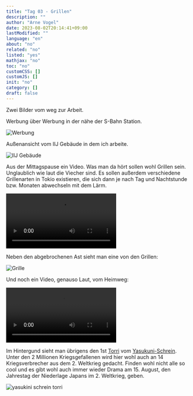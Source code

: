 ```yaml
---
title: "Tag 03 - Grillen"
description: ""
author: "Arne Vogel"
date: 2023-08-02T20:14:41+09:00
lastModified: ""
language: "en"
about: "no"
related: "no"
listed: "yes"
mathjax: "no"
toc: "no"
customCSS: []
customJS: []
init: "no"
category: []
draft: false
---
```


Zwei Bilder vom weg zur Arbeit.

Werbung über Werbung in der nähe der S-Bahn Station.

![Werbung](werbung.jpg)

Außenansicht vom IIJ Gebäude in dem ich arbeite.

![IIJ Gebäude](gebaude.jpg)

Aus der Mittagspause ein Video.
Was man da hört sollen wohl Grillen sein.
Unglaublich wie laut die Viecher sind.
Es sollen außerdem verschiedene Grillenarten in Tokio existieren, die sich dann je nach Tag und Nachtstunde bzw. Monaten abwechseln mit dem Lärm.

<video controls src="laut.mp4"></video>

Neben den abgebrochenen Ast sieht man eine von den Grillen:

![Grille](grille.jpg)

Und noch ein Video, genauso Laut, vom Heimweg:

<video controls src="laut2.mp4"></video>

Im Hintergund sieht man übrigens den 1st [Torri](https://de.wikipedia.org/wiki/Torii) vom [Yasukuni-Schrein](https://de.wikipedia.org/wiki/Yasukuni-Schrein).
Unter den 2 Millionen Kriegsgefallenen wird hier wohl auch an 14 Kriegsverbrecher aus dem 2. Weltkrieg gedacht.
Finden wohl nicht alle so cool und es gibt wohl auch immer wieder Drama am 15. August, den Jahrestag der Niederlage Japans im 2. Weltkrieg, geben.

![yasukini schrein torri](1st-torii.jpg)


